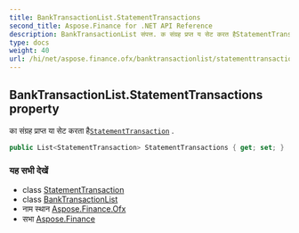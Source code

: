 ```yaml
---
title: BankTransactionList.StatementTransactions
second_title: Aspose.Finance for .NET API Reference
description: BankTransactionList संपत्त. क संग्रह प्रप्त य सेट करत हैStatementTransaction .
type: docs
weight: 40
url: /hi/net/aspose.finance.ofx/banktransactionlist/statementtransactions/
---
```

## BankTransactionList.StatementTransactions property

का संग्रह प्राप्त या सेट करता है[`StatementTransaction`](../../statementtransaction/) .

```csharp
public List<StatementTransaction> StatementTransactions { get; set; }
```

### यह सभी देखें

* class [StatementTransaction](../../statementtransaction/)
* class [BankTransactionList](../)
* नाम स्थान [Aspose.Finance.Ofx](../../banktransactionlist/)
* सभा [Aspose.Finance](../../../)


